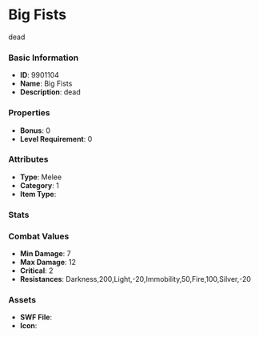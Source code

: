 # Big Fists

dead

### Basic Information

- **ID**: 9901104
- **Name**: Big Fists
- **Description**: dead

### Properties

- **Bonus**: 0
- **Level Requirement**: 0

### Attributes

- **Type**: Melee
- **Category**: 1
- **Item Type**: 

### Stats


### Combat Values

- **Min Damage**: 7
- **Max Damage**: 12
- **Critical**: 2
- **Resistances**: Darkness,200,Light,-20,Immobility,50,Fire,100,Silver,-20

### Assets

- **SWF File**: 
- **Icon**: 

